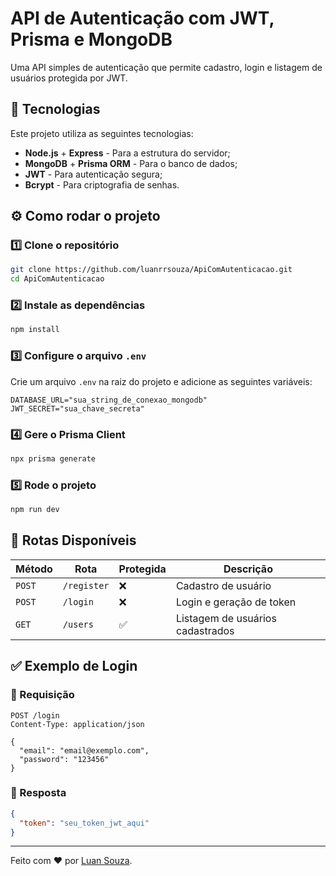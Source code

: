 # API de Autenticação com JWT, Prisma e MongoDB

Uma API simples de autenticação que permite cadastro, login e listagem de usuários protegida por JWT.

## 🚀 Tecnologias

Este projeto utiliza as seguintes tecnologias:

- **Node.js** + **Express** - Para a estrutura do servidor;
- **MongoDB** + **Prisma ORM** - Para o banco de dados;
- **JWT** - Para autenticação segura;
- **Bcrypt** - Para criptografia de senhas.

## ⚙️ Como rodar o projeto

### 1️⃣ Clone o repositório

```bash
git clone https://github.com/luanrrsouza/ApiComAutenticacao.git
cd ApiComAutenticacao
```

### 2️⃣ Instale as dependências

```bash
npm install
```

### 3️⃣ Configure o arquivo `.env`

Crie um arquivo `.env` na raiz do projeto e adicione as seguintes variáveis:

```env
DATABASE_URL="sua_string_de_conexao_mongodb"
JWT_SECRET="sua_chave_secreta"
```

### 4️⃣ Gere o Prisma Client

```bash
npx prisma generate
```

### 5️⃣ Rode o projeto

```bash
npm run dev
```

## 🔑 Rotas Disponíveis

| Método | Rota      | Protegida | Descrição                   |
|---------|-----------|------------|--------------------------------|
| `POST`  | `/register` | ❌         | Cadastro de usuário           |
| `POST`  | `/login`   | ❌         | Login e geração de token    |
| `GET`   | `/users`   | ✅         | Listagem de usuários cadastrados |

## ✅ Exemplo de Login

### 🔹 Requisição

```http
POST /login
Content-Type: application/json

{
  "email": "email@exemplo.com",
  "password": "123456"
}
```

### 🔹 Resposta

```json
{
  "token": "seu_token_jwt_aqui"
}
```

---

Feito com ❤️ por [Luan Souza](https://github.com/luanrrsouza).

